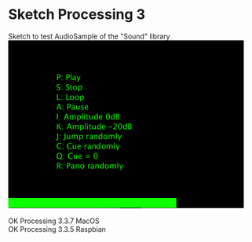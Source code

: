 # Sketch Processing 3
Sketch to test AudioSample of the "Sound" library
![Texte alternatif](AudioSampleSound2P3.png "texte pour le titre, facultatif")

OK Processing 3.3.7 MacOS  
OK Processing 3.3.5 Raspbian 
